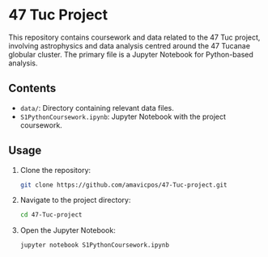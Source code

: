 # 47 Tuc Project
This repository contains coursework and data related to the 47 Tuc project, involving astrophysics and data analysis centred around the 47 Tucanae globular cluster. The primary file is a Jupyter Notebook for Python-based analysis.

## Contents
- `data/`: Directory containing relevant data files.
- `S1PythonCoursework.ipynb`: Jupyter Notebook with the project coursework.

## Usage
1. Clone the repository:
    ```bash
    git clone https://github.com/amavicpos/47-Tuc-project.git
    ```
2. Navigate to the project directory:
    ```bash
    cd 47-Tuc-project
    ```
3. Open the Jupyter Notebook:
    ```bash
    jupyter notebook S1PythonCoursework.ipynb
    ```
